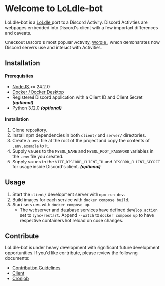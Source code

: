 # Welcome to LoLdle-bot

LoLdle-bot is a [ LoLdle ](https://loldle.net/) port to a Discord Activity. Discord Activities are webpages embedded into Discord's client with a few important differences and caveats.

Checkout Discord's most popular Activity, [ Wordle ](https://discord.com/discovery/applications/1211781489931452447), which demonsrates how Discord servers use and interact with Activities.

## Installation

#### Prerequisites

- [ NodeJS ](https://nodejs.org/en/download/current) >= 24.2.0
- [ Docker / Docker Desktop ](https://www.docker.com/get-started/)
- Registered Discord application with a Client ID and Client Secret **_(optional)_**
- Python 3.12.0 **_(optional)_**

#### Installation

1. Clone repository.
2. Install npm dependencies in both `client/` and `server/` directories.
3. Create a `.env` file at the root of the project and copy the contents of `.env.example` to it.
4. Supply values to the `MYSQL_NAME` and `MYSQL_ROOT_PASSWORD` variables in the `.env` file you created.
5. Supply values to the `VITE_DISCORD_CLIENT_ID` and `DISCORD_CLIENT_SECRET` for usage inside Discord's client. **_(optional)_**

## Usage

1. Start the `client/` development server with `npm run dev`.
2. Build images for each service with `docker compose build`.
3. Start services with `docker compose up`.
    - The webserver and database services have defined `develop.action` set to `sync+restart`. Append `--watch` to `docker compose up` to have respective containers hot reload on code
      changes.

## Contribute

LoLdle-bot is under heavy development with significant future development opportunities. If you'd like contribute, please review the following documents:

- [Contribution Guidelines](CONTRIBUTE.md)
- [Client](./client/README.md)
- [Cronjob](./cronjob/README.md)
